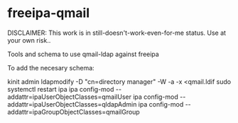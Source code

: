 # freeipa-qmail

DISCLAIMER: This work is in still-doesn't-work-even-for-me status. Use at your own risk..

Tools and schema to use qmail-ldap against freeipa

To add the necesary schema:

kinit admin
ldapmodify -D "cn=directory manager" -W -a -x <qmail.ldif
sudo systemctl restart ipa
ipa config-mod --addattr=ipaUserObjectClasses=qmailUser
ipa config-mod --addattr=ipaUserObjectClasses=qldapAdmin
ipa config-mod --addattr=ipaGroupObjectClasses=qmailGroup

